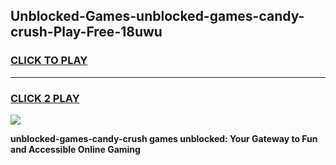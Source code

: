 
## Unblocked-Games-unblocked-games-candy-crush-Play-Free-18uwu
<h3>
<a href="https://premium76.site?title=unblocked-games-candy-crush&ref=15A">CLICK TO PLAY</a></h3>
<hr>

<h3>
<a href="https://premium76.site?title=unblocked-games-candy-crush&ref=15A">CLICK 2 PLAY</a>
  
</h3>

<a href="https://premium76.site?title=unblocked-games-candy-crush&ref=15A"><img src="https://clearcache.store/games.png"></a>


**unblocked-games-candy-crush games unblocked: Your Gateway to Fun and Accessible Online Gaming**
